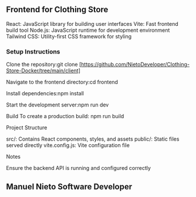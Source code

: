 ## Frontend for Clothing Store


React: JavaScript library for building user interfaces
Vite: Fast frontend build tool
Node.js: JavaScript runtime for development environment
Tailwind CSS: Utility-first CSS framework for styling

### Setup Instructions

Clone the repository:git clone [https://github.com/NietoDeveloper/Clothing-Store-Docker/tree/main/client]


Navigate to the frontend directory:cd frontend


Install dependencies:npm install


Start the development server:npm run dev

Build
To create a production build:
npm run build

Project Structure

src/: Contains React components, styles, and assets
public/: Static files served directly
vite.config.js: Vite configuration file

Notes

Ensure the backend API is running and configured correctly

## Manuel Nieto Software Developer

